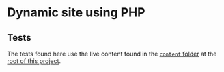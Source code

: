 # Dynamic site using PHP

## Tests

The tests found here use the live content found in the [`content` folder](https://github.com/8fold/site-joshbruce.com/tree/main/content) at the [root of this project](https://github.com/8fold/site-joshbruce.com).
